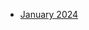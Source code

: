 <!-- toc -->

- [January 2024](https://github.com/linusjf/BIAY/blob/main/January2024.md)

<!-- tocstop -->
